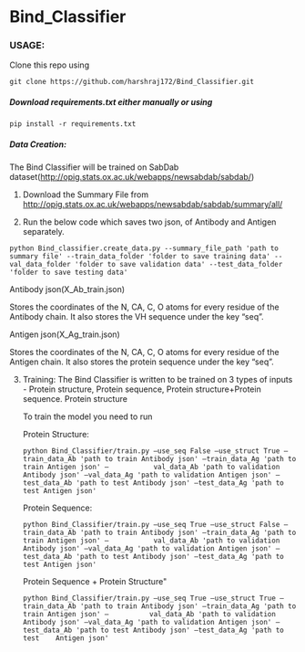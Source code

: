 # Bind_Classifier

### USAGE:
Clone this repo using 

```git clone https://github.com/harshraj172/Bind_Classifier.git```

##### Download requirements.txt either manually or using

```pip install -r requirements.txt```

##### Data Creation:
The Bind Classifier will be trained on SabDab dataset(http://opig.stats.ox.ac.uk/webapps/newsabdab/sabdab/)

1. Download the Summary File from http://opig.stats.ox.ac.uk/webapps/newsabdab/sabdab/summary/all/

2. Run the below code which saves two json, of Antibody and Antigen separately.

  ```python Bind_classifier.create_data.py --summary_file_path 'path to summary file' --train_data_folder 'folder to save training data' --val_data_folder 'folder to save validation data' --test_data_folder 'folder to save testing data'```

  Antibody json(X_Ab_train.json) 

  Stores the coordinates of the N, CA, C, O atoms for every residue of the Antibody chain. It also stores the VH sequence under the key “seq”.

  Antigen json(X_Ag_train.json) 

  Stores the coordinates of the N, CA, C, O atoms for every residue of the Antigen chain. It also stores the protein sequence under the key “seq”.

3. Training:
    The Bind Classifier is written to be trained on 3 types of inputs - Protein structure, Protein sequence, Protein structure+Protein sequence.
    Protein structure

    To train the model you need to run 

    Protein Structure:

    ```python Bind_Classifier/train.py –use_seq False –use_struct True –train_data_Ab 'path to train Antibody json' –train_data_Ag 'path to train Antigen json' –           val_data_Ab 'path to validation Antibody json' –val_data_Ag 'path to validation Antigen json' –test_data_Ab 'path to test Antibody json' –test_data_Ag 'path to         test Antigen json'```

    Protein Sequence: 

    ```python Bind_Classifier/train.py –use_seq True –use_struct False –train_data_Ab 'path to train Antibody json' –train_data_Ag 'path to train Antigen json' –           val_data_Ab 'path to validation Antibody json' –val_data_Ag 'path to validation Antigen json' –test_data_Ab 'path to test Antibody json' –test_data_Ag 'path to         test Antigen json'```

    Protein Sequence + Protein Structure"

    ```python Bind_Classifier/train.py –use_seq True –use_struct True –train_data_Ab 'path to train Antibody json' –train_data_Ag 'path to train Antigen json' –          val_data_Ab 'path to validation Antibody json' –val_data_Ag 'path to validation Antigen json' –test_data_Ab 'path to test Antibody json' –test_data_Ag 'path to test    Antigen json'```
